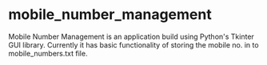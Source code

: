 # mobile_number_management
Mobile Number Management  is an application build using Python's Tkinter GUI library. Currently it has basic functionality of storing the mobile no. in to mobile_numbers.txt file.
